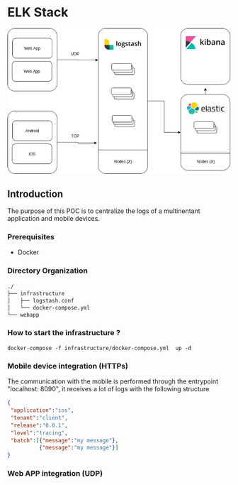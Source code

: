 # ELK Stack
![Architecture](architecture.png "Architecture")

## Introduction

The purpose of this POC is to centralize the logs of a multinentant application and mobile devices.

### Prerequisites
 - Docker

### Directory Organization

```shell
./
├── infrastructure 
│   ├── logstash.conf
│   └── docker-compose.yml
└── webapp 
```

### How to start the infrastructure ?

```shell
docker-compose -f infrastructure/docker-compose.yml  up -d
```

### Mobile device integration (HTTPs)

The communication with the mobile is performed through the entrypoint "localhost: 8090", it receives a lot of logs with the following structure

```json
{	
 "application":"ios",
 "tenant":"client",
 "release":"0.0.1",
 "level":"tracing",
 "batch":[{"message":"my message"},
          {"message":"my message"}]
}
```

### Web APP integration (UDP)


